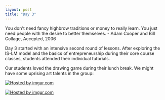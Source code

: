 ```yaml
---
layout: post
title: "Day 3"
---
```


You don't need fancy highbrow traditions or money to really learn. You just need people with the desire to better themselves. - Adam Cooper and Bill Collage, Accepted, 2006

Day 3 started with an intensive second round of lessons. After exploring the IS-LM model and the basics of entrepreneurship during their core course classes, students attended their individual tutorials. 

Our students loved the drawing game during their lunch break. We might have some uprising art talents in the group:

<a href="http://imgur.com/v6oanz9"><img src="http://i.imgur.com/v6oanz9.jpg" title="Hosted by imgur.com" /></a>

<a href="http://imgur.com/66zpxUb"><img src="http://i.imgur.com/66zpxUb.jpg" title="Hosted by imgur.com" /></a>
